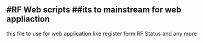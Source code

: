 #RF Web scripts
##its to mainstream for web appliaction
--------------------------------------------
this file to use for web application like register form RF Status and any more
